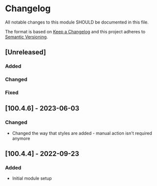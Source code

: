 # Changelog
All notable changes to this module SHOULD be documented in this file.

The format is based on [Keep a Changelog](http://keepachangelog.com/en/1.0.0/)
and this project adheres to [Semantic Versioning](http://semver.org/spec/v2.0.0.html).

## [Unreleased]
### Added
### Changed
### Fixed

## [100.4.6] - 2023-06-03
### Changed
- Changed the way that styles are added - manual action isn't required anymore

## [100.4.4] - 2022-09-23
### Added
- Initial module setup
